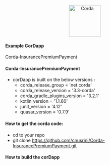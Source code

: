<p align="center">
  <img src="https://www.corda.net/wp-content/uploads/2016/11/fg005_corda_b.png" alt="Corda" width="100">
</p>

#### Example CorDapp
Corda-InsurancePremiumPayment

#### Corda-InsurancePremiumPayment
* corDapp is built on the below versions :
  * corda_release_group = 'net.corda'
  * corda_release_version = '3.3-corda'
  * corda_gradle_plugins_version = '3.2.1'
  * kotlin_version = '1.1.60'
  * junit_version = '4.12'
  * quasar_version = '0.7.9'

#### How to get the corda code:
  * cd to your repo
  * git clone https://github.com/cnusrini/Corda-InsurancePremiumPayment.git

#### How to build the corDapp
